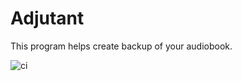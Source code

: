 # Adjutant

This program helps create backup of your audiobook. 

![ci](https://github.com/marcin-dudek_avanade/adjutant/actions/workflows/ci.yml/badge.svg)
